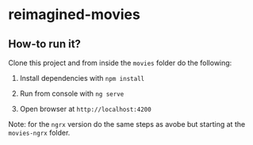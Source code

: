 # reimagined-movies
## How-to run it?
Clone this project and from inside the `movies` folder do the following:

1. Install dependencies with `npm install`

2. Run from console with `ng serve`

3. Open browser at `http://localhost:4200`

Note: for the `ngrx` version do the same steps as avobe but starting at the `movies-ngrx` folder.
